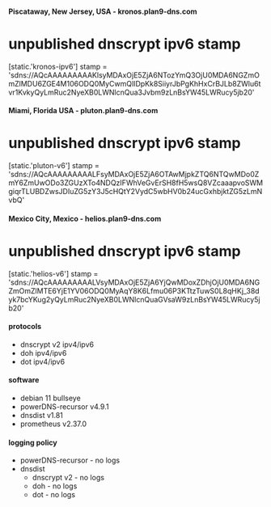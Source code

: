 #### Piscataway, New Jersey, USA - kronos.plan9-dns.com
# unpublished dnscrypt ipv6 stamp
[static.'kronos-ipv6']
stamp = 'sdns://AQcAAAAAAAAAKlsyMDAxOjE5ZjA6NTozYmQ3OjU0MDA6NGZmOmZlMDU6ZGE4M106ODQ0MyCwmQlIDpKk8SiiyrJbPgKhHxCrBJLb8ZWlu6tvr1KvkyQyLmRuc2NyeXB0LWNlcnQua3Jvbm9zLnBsYW45LWRucy5jb20'
#### Miami, Florida USA - pluton.plan9-dns.com
# unpublished dnscrypt ipv6 stamp
[static.'pluton-v6']
stamp = 'sdns://AQcAAAAAAAAALFsyMDAxOjE5ZjA6OTAwMjpkZTQ6NTQwMDo0ZmY6ZmUwODo3ZGUzXTo4NDQzIFWhVeGvErSH8fH5wsQ8VZcaaapvoSWMgiqrTLUBDZwsJDIuZG5zY3J5cHQtY2VydC5wbHV0b24ucGxhbjktZG5zLmNvbQ'
#### Mexico City, Mexico - helios.plan9-dns.com
# unpublished dnscrypt ipv6 stamp
[static.'helios-v6']
stamp = 'sdns://AQcAAAAAAAAALVsyMDAxOjE5ZjA6YjQwMDoxZDhjOjU0MDA6NGZmOmZlMTE6YjE1YV06ODQ0MyAqY8K6Lfmu06P3KTtzTuwS0L8qHKj_38dyk7bcYKug2yQyLmRuc2NyeXB0LWNlcnQuaGVsaW9zLnBsYW45LWRucy5jb20'

#### protocols
- dnscrypt v2 ipv4/ipv6
- doh ipv4/ipv6
- dot ipv4/ipv6

#### software
- debian 11 bullseye
- powerDNS-recursor v4.9.1
- dnsdist v1.81
- prometheus v2.37.0

#### logging policy
- powerDNS-recursor - no logs
- dnsdist
  - dnscrypt v2 - no logs
  - doh - no logs
  - dot - no logs 
